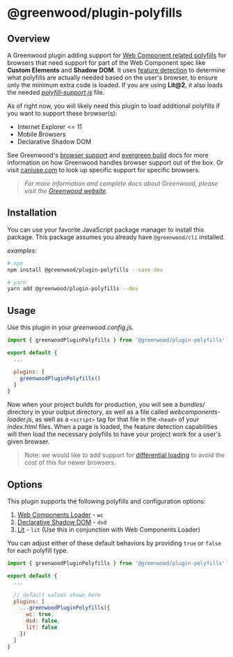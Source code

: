 # @greenwood/plugin-polyfills

## Overview
A Greenwood plugin adding support for [Web Component related polyfills](https://github.com/webcomponents/polyfills) for browsers that need support for part of the Web Component spec like **Custom Elements** and **Shadow DOM**.  It uses [feature detection](https://github.com/webcomponents/polyfills/tree/master/packages/webcomponentsjs#using-webcomponents-loaderjs) to determine what polyfills are actually needed based on the user's browser, to ensure only the minimum extra code is loaded.  If you are using **Lit@2**, it also loads the needed [_polyfill-support.js_](https://lit.dev/docs/tools/requirements/#polyfills) file.

As of right now, you will likely need this plugin to load additional polyfills if you want to support these browser(s):

- Internet Explorer <= 11
- Mobile Browsers
- Declarative Shadow DOM

See Greenwood's [browser support](https://www.greenwoodjs.io/about/how-it-works#browser-support) and [evergreen build](https://www.greenwoodjs.io/about/how-it-works#evergreen-build) docs for more information on how Greenwood handles browser support out of the box.  Or visit [caniuse.com](https://caniuse.com/) to look up specific support for specific browsers.

> _For more information and complete docs about Greenwood, please visit the [Greenwood website](https://www.greenwoodjs.io/)._

## Installation
You can use your favorite JavaScript package manager to install this package.  This package assumes you already have `@greenwood/cli` installed.

_examples:_
```bash
# npm
npm install @greenwood/plugin-polyfills --save-dev

# yarn
yarn add @greenwood/plugin-polyfills --dev
```

## Usage
Use this plugin in your _greenwood.config.js_.

```javascript
import { greenwoodPluginPolyfills } from '@greenwood/plugin-polyfills';

export default {
  ...

  plugins: [
    greenwoodPluginPolyfills()
  ]
}
```

Now when your project builds for production, you will see a _bundles/_ directory in your output directory, as well as a file called _webcomponents-loader.js_, as well as a `<script>` tag for that file in the  `<head>` of your _index.html_ files.  When a page is loaded, the feature detection capabilities will then load the necessary polyfills to have your project work for a user's given browser.

> Note: we would like to add support for [differential loading](https://github.com/ProjectEvergreen/greenwood/issues/224) to avoid the cost of this for newer browsers.

## Options

This plugin supports the following polyfills and configuration options:
1. [Web Components Loader](https://github.com/webcomponents/polyfills/tree/master/packages/webcomponentsjs#using-webcomponents-loaderjs) - `wc`
1. [Declarative Shadow DOM](https://web.dev/declarative-shadow-dom/#polyfill) - `dsd`
1. [Lit](https://lit.dev/docs/tools/requirements/#polyfills) - `lit` (Use this in conjunction with Web Components Loader)

You can adjust either of these default behaviors by providing `true` or `false` for each polyfill type.

```javascript
import { greenwoodPluginPolyfills } from '@greenwood/plugin-polyfills';

export default {
  ...

  // default values shown here
  plugins: [
    ...greenwoodPluginPolyfills({
      wc: true,
      dsd: false,
      lit: false
    })
  ]
}